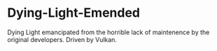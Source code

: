 # Dying-Light-Emended
Dying Light emancipated from the horrible lack of maintenence by the original developers. Driven by Vulkan.
